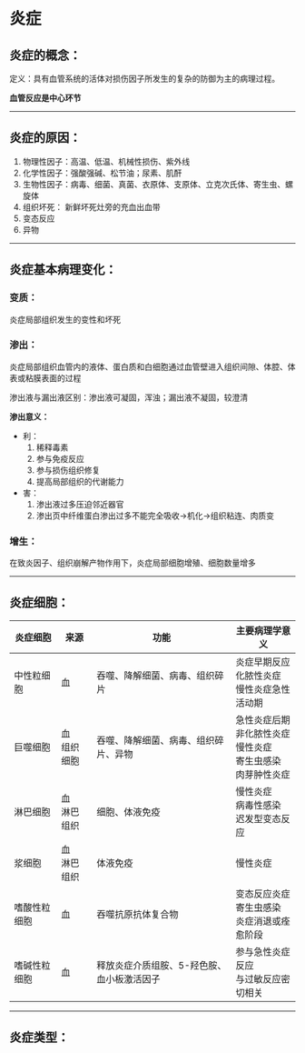 # 炎症

## 炎症的概念：

 定义：具有血管系统的活体对损伤因子所发生的复杂的防御为主的病理过程。

  **血管反应是中心环节**

---

## 炎症的原因：

1. 物理性因子：高温、低温、机械性损伤、紫外线
2. 化学性因子：强酸强碱、松节油；尿素、肌酐
3. 生物性因子：病毒、细菌、真菌、衣原体、支原体、立克次氏体、寄生虫、螺旋体
4. 组织坏死： 新鲜坏死灶旁的充血出血带
5. 变态反应
6. 异物

---

## 炎症基本病理变化：

### 变质：

炎症局部组织发生的变性和坏死

### 渗出：

炎症局部组织血管内的液体、蛋白质和白细胞通过血管壁进入组织间隙、体腔、体表或粘膜表面的过程

渗出液与漏出液区别：渗出液可凝固，浑浊；漏出液不凝固，较澄清

**渗出意义：**

- 利：
    1. 稀释毒素
    2. 参与免疫反应
    3. 参与损伤组织修复
    4. 提高局部组织的代谢能力
- 害：
    1. 渗出液过多压迫邻近器官
    2. 渗出页中纤维蛋白渗出过多不能完全吸收→机化→组织粘连、肉质变

### 增生：

在致炎因子、组织崩解产物作用下，炎症局部细胞增殖、细胞数量增多

---

## 炎症细胞：

| 炎症细胞     | 来源             | 功能                                       | 主要病理学意义                                               |
| ------------ | ---------------- | ------------------------------------------ | ------------------------------------------------------------ |
| 中性粒细胞   | 血               | 吞噬、降解细菌、病毒、组织碎片             | 炎症早期反应<br />化脓性炎症<br />慢性炎症急性活动期         |
| 巨噬细胞     | 血<br />组织细胞 | 吞噬、降解细菌、病毒、组织碎片、异物       | 急性炎症后期<br />非化脓性炎症<br />慢性炎症<br />寄生虫感染<br />肉芽肿性炎症 |
| 淋巴细胞     | 血<br />淋巴组织 | 细胞、体液免疫                             | 慢性炎症<br />病毒性感染<br />迟发型变态反应                 |
| 浆细胞       | 血<br />淋巴组织 | 体液免疫                                   | 慢性炎症                                                     |
| 嗜酸性粒细胞 | 血               | 吞噬抗原抗体复合物                         | 变态反应炎症<br />寄生虫感染<br />炎症消退或痊愈阶段         |
| 嗜碱性粒细胞 | 血               | 释放炎症介质组胺、5-羟色胺、血小板激活因子 | 参与急性炎症反应<br />与过敏反应密切相关                     |

---

## 炎症类型：

